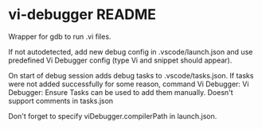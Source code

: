 # vi-debugger README

Wrapper for gdb to run .vi files.

If not autodetected, add new debug config in .vscode/launch.json and use predefined Vi Debugger config (type Vi and snippet should appear).

On start of debug session adds debug tasks to .vscode/tasks.json.
If tasks were not added successfully for some reason, command Vi Debugger: Vi Debugger: Ensure Tasks can be used to add them manually.
Doesn't support comments in tasks.json

Don't forget to specify viDebugger.compilerPath in launch.json.